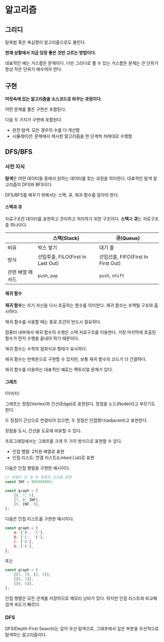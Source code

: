 # 알고리즘

## 그리디

탐욕법 혹은 욕심쟁이 알고리즘으로도 불린다.

**현재 상황에서 지금 당장 좋은 것만 고르는 방법이다.**

대표적인 예는 거스름돈 문제이다. 다만 그리디로 풀 수 있는 거스름돈 문제는 큰 단위가 항상 작은 단위가 배수여야 한다.

## 구현

**머릿속에 있는 알고리즘을 소스코드로 바꾸는 과정이다.**

어떤 문제를 풀든 구현은 포함된다.

다음 두 가지가 구현에 포함된다.

- 완전 탐색: 모든 경우의 수를 다 계산함
- 시뮬레이션: 문제에서 제시한 알고리즘을 한 단계씩 차례대로 수행함

## DFS/BFS

### 사전 지식

**탐색**은 어떤 데이터들 중에서 원하는 데이터를 찾는 과정을 의미한다. 대표적인 탐색 알고리즘이 DFS와 BFS이다.

DFS/BFS를 배우기 위해서는 스택, 큐, 재귀 함수를 알아야 한다.

#### 스택과 큐

자료구조란 데이터를 표현하고 관리하고 처리하기 위한 구조이다. **스택**과 **큐**는 자료구조 중 하나이다.

|                  | 스택(Stack)                       | 큐(Queue)                          |
| ---------------- | --------------------------------- | ---------------------------------- |
| 비유             | 박스 쌓기                         | 대기 줄                            |
| 방식             | 선입후출, FILO(First In Last Out) | 선입선출, FIFO(First In First Out) |
| 관련 배열 메서드 | `push`, `pop`                     | `push`, `shift`                    |

#### 재귀 함수

**재귀 함수**는 자기 자신을 다시 호출하는 함수를 의미한다. 재귀 함수는 프랙털 구조와 흡사하다.

재귀 함수를 사용할 때는 종료 조건이 반드시 필요하다.

컴퓨터 내부에서 재귀 함수의 수행은 스택 자료구조를 이용한다. 가장 마지막에 호출된 함수가 먼저 수행을 끝내야 하기 때문이다.

재귀 함수는 수학의 점화식과 형태가 유사하다.

재귀 함수는 반복문으로 구현할 수 있지만, 보통 재귀 함수의 코드가 더 간결하다.

재귀 함수를 이용하는 대표적인 예로는 팩토리얼 문제가 있다.

#### 그래프

!이미지!

그래프는 정점(Vertex)와 간선(Edge)로 표현된다. 정점을 노드(Node)라고 부르기도 한다.

두 정점이 간선으로 연결되어 있으면, 두 정점은 인접했다(adjacent)고 표현한다.

정점을 도시, 간선을 도로에 비유할 수 있다.

프로그래밍에서는 그래프를 크게 두 가지 방식으로 표현할 수 있다.

- 인접 행렬: 2차원 배열로 표현
- 인접 리스트: 연결 리스트(Linked List)로 표현

다음은 인접 행렬을 구현한 예시이다.

```js
// 연결이 안 된 두 정점의 간선을 표현
const INF = 999999999;

const graph = [
    [0, 7, 5],
    [7, 0, INF],
    [5, INF, 0],
];
```

다음은 인접 리스트를 구현한 예시이다.

```js
const graph = {
	A: ['B', 'C'],
	B: ['C', 'E'],
	C: ['D'],
	D: ['E'],
};
```

또는

```js
const graph = [
	[[1, 7], [2, 5]],
	[[0, 7]],
	[[0, 5]],
];
```

인접 행렬은 모든 관계를 저장하므로 메모리 낭비가 있다. 하지만 인접 리스트와 비교해 검색 속도가 빠르다.

### DFS

DFS(Depth-First Search)는 깊이 우선 탐색으로, 그래프에서 깊은 부분을 우선적으로 탐색하는 알고리즘이다.


